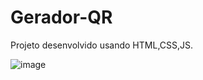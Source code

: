 # Gerador-QR
Projeto desenvolvido usando HTML,CSS,JS. 
<p align="center">
  

![image](https://github.com/FabioCastilho/Gerador-QR/assets/21134162/723cafd4-ea83-4665-8bf6-ae8fdb86d454)
</p>
